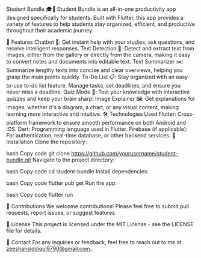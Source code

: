 Student Bundle 🎓📱
Student Bundle is an all-in-one productivity app designed specifically for students. Built with Flutter, this app provides a variety of features to help students stay organized, efficient, and productive throughout their academic journey.

🚀 Features
Chatbot 🤖: Get instant help with your studies, ask questions, and receive intelligent responses.
Text Detection 📝: Detect and extract text from images, either from the gallery or directly from the camera, making it easy to convert notes and documents into editable text.
Text Summarizer ✂️: Summarize lengthy texts into concise and clear overviews, helping you grasp the main points quickly.
To-Do List 📋: Stay organized with an easy-to-use to-do list feature. Manage tasks, set deadlines, and ensure you never miss a deadline.
Quiz Mode 🧠: Test your knowledge with interactive quizzes and keep your brain sharp!
Image Explainer 🖼️: Get explanations for images, whether it's a diagram, a chart, or any visual content, making learning more interactive and intuitive.
🛠️ Technologies Used
Flutter: Cross-platform framework to ensure smooth performance on both Android and iOS.
Dart: Programming language used in Flutter.
Firebase (if applicable): For authentication, real-time database, or other backend services.
📲 Installation
Clone the repository:

bash
Copy code
git clone https://github.com/yourusername/student-bundle.git
Navigate to the project directory:

bash
Copy code
cd student-bundle
Install dependencies:

bash
Copy code
flutter pub get
Run the app:

bash
Copy code
flutter run

🤝 Contributions
We welcome contributions! Please feel free to submit pull requests, report issues, or suggest features.

📄 License
This project is licensed under the MIT License - see the LICENSE file for details.

📧 Contact
For any inquiries or feedback, feel free to reach out to me at zeeshansiddiqui9790@gmail.com.
